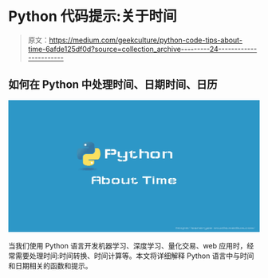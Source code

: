 # Python 代码提示:关于时间

> 原文：<https://medium.com/geekculture/python-code-tips-about-time-6afde125df0d?source=collection_archive---------24----------------------->

## 如何在 Python 中处理时间、日期时间、日历

![](img/06a2561f25cfe7762cc6718989f36800.png)

当我们使用 Python 语言开发机器学习、深度学习、量化交易、web 应用时，经常需要处理时间:时间转换、时间计算等。本文将详细解释 Python 语言中与时间和日期相关的函数和提示。